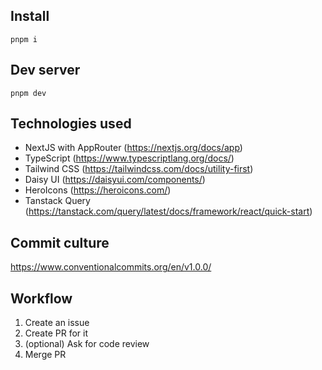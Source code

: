 ## Install
`pnpm i`

## Dev server
`pnpm dev`

## Technologies used
- NextJS with AppRouter (https://nextjs.org/docs/app)
- TypeScript (https://www.typescriptlang.org/docs/)
- Tailwind CSS (https://tailwindcss.com/docs/utility-first)
- Daisy UI (https://daisyui.com/components/)
- HeroIcons (https://heroicons.com/)
- Tanstack Query (https://tanstack.com/query/latest/docs/framework/react/quick-start)

## Commit culture
https://www.conventionalcommits.org/en/v1.0.0/

## Workflow
1) Create an issue
2) Create PR for it
3) (optional) Ask for code review
4) Merge PR
